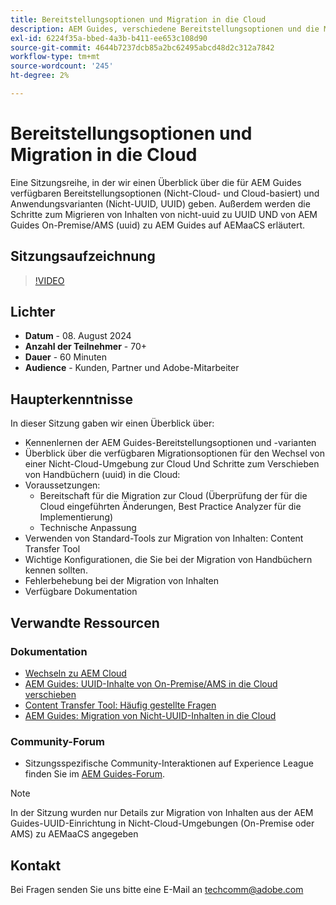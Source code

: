 ```yaml
---
title: Bereitstellungsoptionen und Migration in die Cloud
description: AEM Guides, verschiedene Bereitstellungsoptionen und die Migration von Inhalten vom On-Premise-Setup zu AEMaaCS
exl-id: 6224f35a-bbed-4a3b-b411-ee653c108d90
source-git-commit: 4644b7237dcb85a2bc62495abcd48d2c312a7842
workflow-type: tm+mt
source-wordcount: '245'
ht-degree: 2%

---
```


# Bereitstellungsoptionen und Migration in die Cloud

Eine Sitzungsreihe, in der wir einen Überblick über die für AEM Guides verfügbaren Bereitstellungsoptionen (Nicht-Cloud- und Cloud-basiert) und Anwendungsvarianten (Nicht-UUID, UUID) geben.
Außerdem werden die Schritte zum Migrieren von Inhalten von nicht-uuid zu UUID UND von AEM Guides On-Premise/AMS (uuid) zu AEM Guides auf AEMaaCS erläutert.



## Sitzungsaufzeichnung

>[!VIDEO](https://video.tv.adobe.com/v/3432624/content-migration-uuid-migration?quality=12&learn=on)



## Lichter

- **Datum** - 08. August 2024
- **Anzahl der Teilnehmer** - 70+
- **Dauer** - 60 Minuten
- **Audience** - Kunden, Partner und Adobe-Mitarbeiter


## Haupterkenntnisse

In dieser Sitzung gaben wir einen Überblick über:
- Kennenlernen der AEM Guides-Bereitstellungsoptionen und -varianten
- Überblick über die verfügbaren Migrationsoptionen für den Wechsel von einer Nicht-Cloud-Umgebung zur Cloud
Und Schritte zum Verschieben von Handbüchern (uuid) in die Cloud:
- Voraussetzungen:
   - Bereitschaft für die Migration zur Cloud (Überprüfung der für die Cloud eingeführten Änderungen, Best Practice Analyzer für die Implementierung)
   - Technische Anpassung
- Verwenden von Standard-Tools zur Migration von Inhalten: Content Transfer Tool
- Wichtige Konfigurationen, die Sie bei der Migration von Handbüchern kennen sollten.
- Fehlerbehebung bei der Migration von Inhalten
- Verfügbare Dokumentation



## Verwandte Ressourcen

### Dokumentation

- [Wechseln zu AEM Cloud](https://experienceleague.adobe.com/en/docs/experience-manager-cloud-service/content/migration-journey/getting-started)
- [AEM Guides: UUID-Inhalte von On-Premise/AMS in die Cloud verschieben](../../cs-install-guide/migrate-on-premise-content-cloud.md)
- [Content Transfer Tool: Häufig gestellte Fragen](https://experienceleague.adobe.com/en/docs/experience-manager-learn/cloud-service/migration/moving-to-aem-as-a-cloud-service/content-migration/faq)
- [AEM Guides: Migration von Nicht-UUID-Inhalten in die Cloud](../../install-guide/migrate-uuid-non-uuid.md)

### Community-Forum

- Sitzungsspezifische Community-Interaktionen auf Experience League finden Sie im [AEM Guides-Forum](https://experienceleaguecommunities.adobe.com/t5/experience-manager-guides/bd-p/xml-documentation-discussions).


>[!NOTE]
>
> In der Sitzung wurden nur Details zur Migration von Inhalten aus der AEM Guides-UUID-Einrichtung in Nicht-Cloud-Umgebungen (On-Premise oder AMS) zu AEMaaCS angegeben



## Kontakt

Bei Fragen senden Sie uns bitte eine E-Mail an <techcomm@adobe.com>

